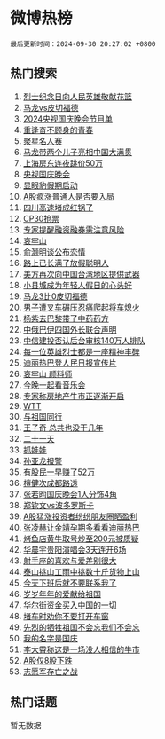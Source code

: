 # 微博热榜

`最后更新时间：2024-09-30 20:27:02 +0800`

## 热门搜索

1. [烈士纪念日向人民英雄敬献花篮](https://m.weibo.cn/search?containerid=100103type%3D1%26t%3D10%26q%3D%23%E7%83%88%E5%A3%AB%E7%BA%AA%E5%BF%B5%E6%97%A5%E5%90%91%E4%BA%BA%E6%B0%91%E8%8B%B1%E9%9B%84%E6%95%AC%E7%8C%AE%E8%8A%B1%E7%AF%AE%23&stream_entry_id=51&isnewpage=1&extparam=seat%3D1%26filter_type%3Drealtimehot%26stream_entry_id%3D51%26c_type%3D51%26pos%3D0%26cate%3D10103%26q%3D%2523%25E7%2583%2588%25E5%25A3%25AB%25E7%25BA%25AA%25E5%25BF%25B5%25E6%2597%25A5%25E5%2590%2591%25E4%25BA%25BA%25E6%25B0%2591%25E8%258B%25B1%25E9%259B%2584%25E6%2595%25AC%25E7%258C%25AE%25E8%258A%25B1%25E7%25AF%25AE%2523%26dgr%3D0%26display_time%3D1727699221%26pre_seqid%3D17276992215370117662144)
1. [马龙vs皮切福德](https://m.weibo.cn/search?containerid=100103type%3D1%26t%3D10%26q%3D%23%E9%A9%AC%E9%BE%99vs%E7%9A%AE%E5%88%87%E7%A6%8F%E5%BE%B7%23&stream_entry_id=31&isnewpage=1&extparam=seat%3D1%26filter_type%3Drealtimehot%26q%3D%2523%25E9%25A9%25AC%25E9%25BE%2599vs%25E7%259A%25AE%25E5%2588%2587%25E7%25A6%258F%25E5%25BE%25B7%2523%26c_type%3D31%26cate%3D5001%26pos%3D0%26dgr%3D0%26stream_entry_id%3D31%26lcate%3D5001%26band_rank%3D1%26flag%3D1%26realpos%3D1%26display_time%3D1727699221%26pre_seqid%3D17276992215370117662144)
1. [2024央视国庆晚会节目单](https://m.weibo.cn/search?containerid=100103type%3D1%26t%3D10%26q%3D%232024%E5%A4%AE%E8%A7%86%E5%9B%BD%E5%BA%86%E6%99%9A%E4%BC%9A%E8%8A%82%E7%9B%AE%E5%8D%95%23&stream_entry_id=31&isnewpage=1&extparam=seat%3D1%26filter_type%3Drealtimehot%26q%3D%25232024%25E5%25A4%25AE%25E8%25A7%2586%25E5%259B%25BD%25E5%25BA%2586%25E6%2599%259A%25E4%25BC%259A%25E8%258A%2582%25E7%259B%25AE%25E5%258D%2595%2523%26c_type%3D31%26cate%3D5001%26pos%3D1%26dgr%3D0%26stream_entry_id%3D31%26lcate%3D5001%26band_rank%3D2%26flag%3D0%26realpos%3D2%26display_time%3D1727699221%26pre_seqid%3D17276992215370117662144)
1. [重逢奋不顾身的青春](https://m.weibo.cn/search?containerid=100103type%3D1%26t%3D10%26q%3D%23%E9%87%8D%E9%80%A2%E5%A5%8B%E4%B8%8D%E9%A1%BE%E8%BA%AB%E7%9A%84%E9%9D%92%E6%98%A5%23&stream_entry_id=31&isnewpage=1&extparam=seat%3D1%26filter_type%3Drealtimehot%26q%3D%2523%25E9%2587%258D%25E9%2580%25A2%25E5%25A5%258B%25E4%25B8%258D%25E9%25A1%25BE%25E8%25BA%25AB%25E7%259A%2584%25E9%259D%2592%25E6%2598%25A5%2523%26c_type%3D31%26cate%3D5001%26pos%3D2%26dgr%3D0%26stream_entry_id%3D31%26lcate%3D5001%26band_rank%3D3%26flag%3D0%26realpos%3D3%26display_time%3D1727699221%26pre_seqid%3D17276992215370117662144)
1. [聚星名人赛](https://m.weibo.cn/search?containerid=100103type%3D1%26t%3D10%26q%3D%23%E8%81%9A%E6%98%9F%E5%90%8D%E4%BA%BA%E8%B5%9B%23&stream_entry_id=31&isnewpage=1&extparam=seat%3D1%26is_ad_pos%3D1%26q%3D%2523%25E8%2581%259A%25E6%2598%259F%25E5%2590%258D%25E4%25BA%25BA%25E8%25B5%259B%2523%26c_type%3D31%26adid%3D257936%26cate%3D5001%26pos%3D3%26filter_type%3Drealtimehot%26topic_ad%3D1%26lcate%3D5001%26band_rank%3D4%26dgr%3D0%26stream_entry_id%3D31%26display_time%3D1727699221%26pre_seqid%3D17276992215370117662144)
1. [马龙带两个儿子亮相中国大满贯](https://m.weibo.cn/search?containerid=100103type%3D1%26t%3D10%26q%3D%23%E9%A9%AC%E9%BE%99%E5%B8%A6%E4%B8%A4%E4%B8%AA%E5%84%BF%E5%AD%90%E4%BA%AE%E7%9B%B8%E4%B8%AD%E5%9B%BD%E5%A4%A7%E6%BB%A1%E8%B4%AF%23&stream_entry_id=31&isnewpage=1&extparam=seat%3D1%26filter_type%3Drealtimehot%26q%3D%2523%25E9%25A9%25AC%25E9%25BE%2599%25E5%25B8%25A6%25E4%25B8%25A4%25E4%25B8%25AA%25E5%2584%25BF%25E5%25AD%2590%25E4%25BA%25AE%25E7%259B%25B8%25E4%25B8%25AD%25E5%259B%25BD%25E5%25A4%25A7%25E6%25BB%25A1%25E8%25B4%25AF%2523%26c_type%3D31%26cate%3D5001%26pos%3D4%26dgr%3D0%26stream_entry_id%3D31%26lcate%3D5001%26band_rank%3D4%26flag%3D1%26realpos%3D4%26display_time%3D1727699221%26pre_seqid%3D17276992215370117662144)
1. [上海房东连夜跳价50万](https://m.weibo.cn/search?containerid=100103type%3D1%26t%3D10%26q%3D%23%E4%B8%8A%E6%B5%B7%E6%88%BF%E4%B8%9C%E8%BF%9E%E5%A4%9C%E8%B7%B3%E4%BB%B750%E4%B8%87%23&stream_entry_id=31&isnewpage=1&extparam=seat%3D1%26filter_type%3Drealtimehot%26q%3D%2523%25E4%25B8%258A%25E6%25B5%25B7%25E6%2588%25BF%25E4%25B8%259C%25E8%25BF%259E%25E5%25A4%259C%25E8%25B7%25B3%25E4%25BB%25B750%25E4%25B8%2587%2523%26c_type%3D31%26cate%3D5001%26pos%3D5%26dgr%3D0%26stream_entry_id%3D31%26lcate%3D5001%26band_rank%3D5%26flag%3D1%26realpos%3D5%26display_time%3D1727699221%26pre_seqid%3D17276992215370117662144)
1. [央视国庆晚会](https://m.weibo.cn/search?containerid=100103type%3D1%26t%3D10%26q%3D%E5%A4%AE%E8%A7%86%E5%9B%BD%E5%BA%86%E6%99%9A%E4%BC%9A&stream_entry_id=31&isnewpage=1&extparam=seat%3D1%26filter_type%3Drealtimehot%26q%3D%25E5%25A4%25AE%25E8%25A7%2586%25E5%259B%25BD%25E5%25BA%2586%25E6%2599%259A%25E4%25BC%259A%26c_type%3D31%26cate%3D5001%26pos%3D6%26dgr%3D0%26stream_entry_id%3D31%26lcate%3D5001%26band_rank%3D6%26flag%3D1%26realpos%3D6%26display_time%3D1727699221%26pre_seqid%3D17276992215370117662144)
1. [显眼豹假期启动](https://m.weibo.cn/search?containerid=100103type%3D1%26t%3D10%26q%3D%23%E6%98%BE%E7%9C%BC%E8%B1%B9%E5%81%87%E6%9C%9F%E5%90%AF%E5%8A%A8%23&stream_entry_id=31&isnewpage=1&extparam=seat%3D1%26is_ad_pos%3D1%26q%3D%2523%25E6%2598%25BE%25E7%259C%25BC%25E8%25B1%25B9%25E5%2581%2587%25E6%259C%259F%25E5%2590%25AF%25E5%258A%25A8%2523%26c_type%3D31%26adid%3D257798%26cate%3D5001%26pos%3D7%26filter_type%3Drealtimehot%26topic_ad%3D1%26lcate%3D5001%26band_rank%3D7%26dgr%3D0%26stream_entry_id%3D31%26display_time%3D1727699221%26pre_seqid%3D17276992215370117662144)
1. [A股疯涨普通人是否要入局](https://m.weibo.cn/search?containerid=100103type%3D1%26t%3D10%26q%3D%23A%E8%82%A1%E7%96%AF%E6%B6%A8%E6%99%AE%E9%80%9A%E4%BA%BA%E6%98%AF%E5%90%A6%E8%A6%81%E5%85%A5%E5%B1%80%23&stream_entry_id=31&isnewpage=1&extparam=seat%3D1%26filter_type%3Drealtimehot%26q%3D%2523A%25E8%2582%25A1%25E7%2596%25AF%25E6%25B6%25A8%25E6%2599%25AE%25E9%2580%259A%25E4%25BA%25BA%25E6%2598%25AF%25E5%2590%25A6%25E8%25A6%2581%25E5%2585%25A5%25E5%25B1%2580%2523%26c_type%3D31%26cate%3D5001%26pos%3D8%26dgr%3D0%26stream_entry_id%3D31%26lcate%3D5001%26band_rank%3D7%26flag%3D2%26realpos%3D7%26display_time%3D1727699221%26pre_seqid%3D17276992215370117662144)
1. [四川高速堵成红锅了](https://m.weibo.cn/search?containerid=100103type%3D1%26t%3D10%26q%3D%23%E5%9B%9B%E5%B7%9D%E9%AB%98%E9%80%9F%E5%A0%B5%E6%88%90%E7%BA%A2%E9%94%85%E4%BA%86%23&stream_entry_id=31&isnewpage=1&extparam=seat%3D1%26filter_type%3Drealtimehot%26q%3D%2523%25E5%259B%259B%25E5%25B7%259D%25E9%25AB%2598%25E9%2580%259F%25E5%25A0%25B5%25E6%2588%2590%25E7%25BA%25A2%25E9%2594%2585%25E4%25BA%2586%2523%26c_type%3D31%26cate%3D5001%26pos%3D9%26dgr%3D0%26stream_entry_id%3D31%26lcate%3D5001%26band_rank%3D8%26flag%3D2%26realpos%3D8%26display_time%3D1727699221%26pre_seqid%3D17276992215370117662144)
1. [CP30抢票](https://m.weibo.cn/search?containerid=100103type%3D1%26t%3D10%26q%3DCP30%E6%8A%A2%E7%A5%A8&stream_entry_id=31&isnewpage=1&extparam=seat%3D1%26filter_type%3Drealtimehot%26q%3DCP30%25E6%258A%25A2%25E7%25A5%25A8%26c_type%3D31%26cate%3D5001%26pos%3D10%26dgr%3D0%26stream_entry_id%3D31%26lcate%3D5001%26band_rank%3D9%26flag%3D1%26realpos%3D9%26display_time%3D1727699221%26pre_seqid%3D17276992215370117662144)
1. [专家提醒融资融券需注意风险](https://m.weibo.cn/search?containerid=100103type%3D1%26t%3D10%26q%3D%23%E4%B8%93%E5%AE%B6%E6%8F%90%E9%86%92%E8%9E%8D%E8%B5%84%E8%9E%8D%E5%88%B8%E9%9C%80%E6%B3%A8%E6%84%8F%E9%A3%8E%E9%99%A9%23&stream_entry_id=31&isnewpage=1&extparam=seat%3D1%26filter_type%3Drealtimehot%26q%3D%2523%25E4%25B8%2593%25E5%25AE%25B6%25E6%258F%2590%25E9%2586%2592%25E8%259E%258D%25E8%25B5%2584%25E8%259E%258D%25E5%2588%25B8%25E9%259C%2580%25E6%25B3%25A8%25E6%2584%258F%25E9%25A3%258E%25E9%2599%25A9%2523%26c_type%3D31%26cate%3D5001%26pos%3D11%26dgr%3D0%26stream_entry_id%3D31%26lcate%3D5001%26band_rank%3D10%26flag%3D1%26realpos%3D10%26display_time%3D1727699221%26pre_seqid%3D17276992215370117662144)
1. [哀牢山](https://m.weibo.cn/search?containerid=100103type%3D1%26t%3D10%26q%3D%E5%93%80%E7%89%A2%E5%B1%B1&stream_entry_id=31&isnewpage=1&extparam=seat%3D1%26filter_type%3Drealtimehot%26q%3D%25E5%2593%2580%25E7%2589%25A2%25E5%25B1%25B1%26c_type%3D31%26cate%3D5001%26pos%3D12%26dgr%3D0%26stream_entry_id%3D31%26lcate%3D5001%26band_rank%3D11%26flag%3D1%26realpos%3D11%26display_time%3D1727699221%26pre_seqid%3D17276992215370117662144)
1. [俞灏明谈公布恋情](https://m.weibo.cn/search?containerid=100103type%3D1%26t%3D10%26q%3D%23%E4%BF%9E%E7%81%8F%E6%98%8E%E8%B0%88%E5%85%AC%E5%B8%83%E6%81%8B%E6%83%85%23&stream_entry_id=31&isnewpage=1&extparam=seat%3D1%26filter_type%3Drealtimehot%26q%3D%2523%25E4%25BF%259E%25E7%2581%258F%25E6%2598%258E%25E8%25B0%2588%25E5%2585%25AC%25E5%25B8%2583%25E6%2581%258B%25E6%2583%2585%2523%26c_type%3D31%26cate%3D5001%26pos%3D13%26dgr%3D0%26stream_entry_id%3D31%26lcate%3D5001%26band_rank%3D12%26flag%3D2%26realpos%3D12%26display_time%3D1727699221%26pre_seqid%3D17276992215370117662144)
1. [路上已长满了放假聪明人](https://m.weibo.cn/search?containerid=100103type%3D1%26t%3D10%26q%3D%23%E8%B7%AF%E4%B8%8A%E5%B7%B2%E9%95%BF%E6%BB%A1%E4%BA%86%E6%94%BE%E5%81%87%E8%81%AA%E6%98%8E%E4%BA%BA%23&stream_entry_id=31&isnewpage=1&extparam=seat%3D1%26filter_type%3Drealtimehot%26q%3D%2523%25E8%25B7%25AF%25E4%25B8%258A%25E5%25B7%25B2%25E9%2595%25BF%25E6%25BB%25A1%25E4%25BA%2586%25E6%2594%25BE%25E5%2581%2587%25E8%2581%25AA%25E6%2598%258E%25E4%25BA%25BA%2523%26c_type%3D31%26cate%3D5001%26pos%3D14%26dgr%3D0%26stream_entry_id%3D31%26lcate%3D5001%26band_rank%3D13%26flag%3D0%26realpos%3D13%26display_time%3D1727699221%26pre_seqid%3D17276992215370117662144)
1. [美方再次向中国台湾地区提供武器](https://m.weibo.cn/search?containerid=100103type%3D1%26t%3D10%26q%3D%23%E7%BE%8E%E6%96%B9%E5%86%8D%E6%AC%A1%E5%90%91%E4%B8%AD%E5%9B%BD%E5%8F%B0%E6%B9%BE%E5%9C%B0%E5%8C%BA%E6%8F%90%E4%BE%9B%E6%AD%A6%E5%99%A8%23&stream_entry_id=31&isnewpage=1&extparam=seat%3D1%26filter_type%3Drealtimehot%26q%3D%2523%25E7%25BE%258E%25E6%2596%25B9%25E5%2586%258D%25E6%25AC%25A1%25E5%2590%2591%25E4%25B8%25AD%25E5%259B%25BD%25E5%258F%25B0%25E6%25B9%25BE%25E5%259C%25B0%25E5%258C%25BA%25E6%258F%2590%25E4%25BE%259B%25E6%25AD%25A6%25E5%2599%25A8%2523%26c_type%3D31%26cate%3D5001%26pos%3D15%26dgr%3D0%26stream_entry_id%3D31%26lcate%3D5001%26band_rank%3D14%26flag%3D0%26realpos%3D14%26display_time%3D1727699221%26pre_seqid%3D17276992215370117662144)
1. [小县城成为年轻人假日的心头好](https://m.weibo.cn/search?containerid=100103type%3D1%26t%3D10%26q%3D%23%E5%B0%8F%E5%8E%BF%E5%9F%8E%E6%88%90%E4%B8%BA%E5%B9%B4%E8%BD%BB%E4%BA%BA%E5%81%87%E6%97%A5%E7%9A%84%E5%BF%83%E5%A4%B4%E5%A5%BD%23&stream_entry_id=31&isnewpage=1&extparam=seat%3D1%26filter_type%3Drealtimehot%26q%3D%2523%25E5%25B0%258F%25E5%258E%25BF%25E5%259F%258E%25E6%2588%2590%25E4%25B8%25BA%25E5%25B9%25B4%25E8%25BD%25BB%25E4%25BA%25BA%25E5%2581%2587%25E6%2597%25A5%25E7%259A%2584%25E5%25BF%2583%25E5%25A4%25B4%25E5%25A5%25BD%2523%26c_type%3D31%26cate%3D5001%26pos%3D16%26dgr%3D0%26stream_entry_id%3D31%26lcate%3D5001%26band_rank%3D15%26flag%3D1%26realpos%3D15%26display_time%3D1727699221%26pre_seqid%3D17276992215370117662144)
1. [马龙3比0皮切福德](https://m.weibo.cn/search?containerid=100103type%3D1%26t%3D10%26q%3D%23%E9%A9%AC%E9%BE%993%E6%AF%940%E7%9A%AE%E5%88%87%E7%A6%8F%E5%BE%B7%23&stream_entry_id=31&isnewpage=1&extparam=seat%3D1%26filter_type%3Drealtimehot%26q%3D%2523%25E9%25A9%25AC%25E9%25BE%25993%25E6%25AF%25940%25E7%259A%25AE%25E5%2588%2587%25E7%25A6%258F%25E5%25BE%25B7%2523%26c_type%3D31%26cate%3D5001%26pos%3D17%26dgr%3D0%26stream_entry_id%3D31%26lcate%3D5001%26band_rank%3D16%26flag%3D1%26realpos%3D16%26display_time%3D1727699221%26pre_seqid%3D17276992215370117662144)
1. [男子遭叉车碾压忍痛爬起将车熄火](https://m.weibo.cn/search?containerid=100103type%3D1%26t%3D10%26q%3D%23%E7%94%B7%E5%AD%90%E9%81%AD%E5%8F%89%E8%BD%A6%E7%A2%BE%E5%8E%8B%E5%BF%8D%E7%97%9B%E7%88%AC%E8%B5%B7%E5%B0%86%E8%BD%A6%E7%86%84%E7%81%AB%23&stream_entry_id=31&isnewpage=1&extparam=seat%3D1%26filter_type%3Drealtimehot%26q%3D%2523%25E7%2594%25B7%25E5%25AD%2590%25E9%2581%25AD%25E5%258F%2589%25E8%25BD%25A6%25E7%25A2%25BE%25E5%258E%258B%25E5%25BF%258D%25E7%2597%259B%25E7%2588%25AC%25E8%25B5%25B7%25E5%25B0%2586%25E8%25BD%25A6%25E7%2586%2584%25E7%2581%25AB%2523%26c_type%3D31%26cate%3D5001%26pos%3D18%26dgr%3D0%26stream_entry_id%3D31%26lcate%3D5001%26band_rank%3D17%26flag%3D0%26realpos%3D17%26display_time%3D1727699221%26pre_seqid%3D17276992215370117662144)
1. [杨紫去巴黎带了中药药方](https://m.weibo.cn/search?containerid=100103type%3D1%26t%3D10%26q%3D%23%E6%9D%A8%E7%B4%AB%E5%8E%BB%E5%B7%B4%E9%BB%8E%E5%B8%A6%E4%BA%86%E4%B8%AD%E8%8D%AF%E8%8D%AF%E6%96%B9%23&stream_entry_id=31&isnewpage=1&extparam=seat%3D1%26filter_type%3Drealtimehot%26q%3D%2523%25E6%259D%25A8%25E7%25B4%25AB%25E5%258E%25BB%25E5%25B7%25B4%25E9%25BB%258E%25E5%25B8%25A6%25E4%25BA%2586%25E4%25B8%25AD%25E8%258D%25AF%25E8%258D%25AF%25E6%2596%25B9%2523%26c_type%3D31%26cate%3D5001%26pos%3D19%26dgr%3D0%26stream_entry_id%3D31%26lcate%3D5001%26band_rank%3D18%26flag%3D1%26realpos%3D18%26display_time%3D1727699221%26pre_seqid%3D17276992215370117662144)
1. [中俄巴伊四国外长联合声明](https://m.weibo.cn/search?containerid=100103type%3D1%26t%3D10%26q%3D%23%E4%B8%AD%E4%BF%84%E5%B7%B4%E4%BC%8A%E5%9B%9B%E5%9B%BD%E5%A4%96%E9%95%BF%E8%81%94%E5%90%88%E5%A3%B0%E6%98%8E%23&stream_entry_id=31&isnewpage=1&extparam=seat%3D1%26filter_type%3Drealtimehot%26q%3D%2523%25E4%25B8%25AD%25E4%25BF%2584%25E5%25B7%25B4%25E4%25BC%258A%25E5%259B%259B%25E5%259B%25BD%25E5%25A4%2596%25E9%2595%25BF%25E8%2581%2594%25E5%2590%2588%25E5%25A3%25B0%25E6%2598%258E%2523%26c_type%3D31%26cate%3D5001%26pos%3D20%26dgr%3D0%26stream_entry_id%3D31%26lcate%3D5001%26band_rank%3D19%26flag%3D1%26realpos%3D19%26display_time%3D1727699221%26pre_seqid%3D17276992215370117662144)
1. [中信建投否认后台审核140万人排队](https://m.weibo.cn/search?containerid=100103type%3D1%26t%3D10%26q%3D%23%E4%B8%AD%E4%BF%A1%E5%BB%BA%E6%8A%95%E5%90%A6%E8%AE%A4%E5%90%8E%E5%8F%B0%E5%AE%A1%E6%A0%B8140%E4%B8%87%E4%BA%BA%E6%8E%92%E9%98%9F%23&stream_entry_id=31&isnewpage=1&extparam=seat%3D1%26filter_type%3Drealtimehot%26q%3D%2523%25E4%25B8%25AD%25E4%25BF%25A1%25E5%25BB%25BA%25E6%258A%2595%25E5%2590%25A6%25E8%25AE%25A4%25E5%2590%258E%25E5%258F%25B0%25E5%25AE%25A1%25E6%25A0%25B8140%25E4%25B8%2587%25E4%25BA%25BA%25E6%258E%2592%25E9%2598%259F%2523%26c_type%3D31%26cate%3D5001%26pos%3D21%26dgr%3D0%26stream_entry_id%3D31%26lcate%3D5001%26band_rank%3D20%26flag%3D1%26realpos%3D20%26display_time%3D1727699221%26pre_seqid%3D17276992215370117662144)
1. [每一位英雄烈士都是一座精神丰碑](https://m.weibo.cn/search?containerid=100103type%3D1%26t%3D10%26q%3D%23%E6%AF%8F%E4%B8%80%E4%BD%8D%E8%8B%B1%E9%9B%84%E7%83%88%E5%A3%AB%E9%83%BD%E6%98%AF%E4%B8%80%E5%BA%A7%E7%B2%BE%E7%A5%9E%E4%B8%B0%E7%A2%91%23&stream_entry_id=31&isnewpage=1&extparam=seat%3D1%26filter_type%3Drealtimehot%26q%3D%2523%25E6%25AF%258F%25E4%25B8%2580%25E4%25BD%258D%25E8%258B%25B1%25E9%259B%2584%25E7%2583%2588%25E5%25A3%25AB%25E9%2583%25BD%25E6%2598%25AF%25E4%25B8%2580%25E5%25BA%25A7%25E7%25B2%25BE%25E7%25A5%259E%25E4%25B8%25B0%25E7%25A2%2591%2523%26c_type%3D31%26cate%3D5001%26pos%3D22%26dgr%3D0%26stream_entry_id%3D31%26lcate%3D5001%26band_rank%3D21%26flag%3D0%26realpos%3D21%26display_time%3D1727699221%26pre_seqid%3D17276992215370117662144)
1. [迪丽热巴登人民日报宣传片](https://m.weibo.cn/search?containerid=100103type%3D1%26t%3D10%26q%3D%23%E8%BF%AA%E4%B8%BD%E7%83%AD%E5%B7%B4%E7%99%BB%E4%BA%BA%E6%B0%91%E6%97%A5%E6%8A%A5%E5%AE%A3%E4%BC%A0%E7%89%87%23&stream_entry_id=31&isnewpage=1&extparam=seat%3D1%26filter_type%3Drealtimehot%26q%3D%2523%25E8%25BF%25AA%25E4%25B8%25BD%25E7%2583%25AD%25E5%25B7%25B4%25E7%2599%25BB%25E4%25BA%25BA%25E6%25B0%2591%25E6%2597%25A5%25E6%258A%25A5%25E5%25AE%25A3%25E4%25BC%25A0%25E7%2589%2587%2523%26c_type%3D31%26cate%3D5001%26pos%3D23%26dgr%3D0%26stream_entry_id%3D31%26lcate%3D5001%26band_rank%3D22%26flag%3D0%26realpos%3D22%26display_time%3D1727699221%26pre_seqid%3D17276992215370117662144)
1. [哀牢山 颜料师](https://m.weibo.cn/search?containerid=100103type%3D1%26t%3D10%26q%3D%E5%93%80%E7%89%A2%E5%B1%B1+%E9%A2%9C%E6%96%99%E5%B8%88&stream_entry_id=31&isnewpage=1&extparam=seat%3D1%26filter_type%3Drealtimehot%26q%3D%25E5%2593%2580%25E7%2589%25A2%25E5%25B1%25B1%2520%25E9%25A2%259C%25E6%2596%2599%25E5%25B8%2588%26c_type%3D31%26cate%3D5001%26pos%3D24%26dgr%3D0%26stream_entry_id%3D31%26lcate%3D5001%26band_rank%3D23%26flag%3D0%26realpos%3D23%26display_time%3D1727699221%26pre_seqid%3D17276992215370117662144)
1. [今晚一起看音乐会](https://m.weibo.cn/search?containerid=100103type%3D1%26t%3D10%26q%3D%23%E4%BB%8A%E6%99%9A%E4%B8%80%E8%B5%B7%E7%9C%8B%E9%9F%B3%E4%B9%90%E4%BC%9A%23&stream_entry_id=31&isnewpage=1&extparam=seat%3D1%26filter_type%3Drealtimehot%26q%3D%2523%25E4%25BB%258A%25E6%2599%259A%25E4%25B8%2580%25E8%25B5%25B7%25E7%259C%258B%25E9%259F%25B3%25E4%25B9%2590%25E4%25BC%259A%2523%26c_type%3D31%26adid%3D258058%26cate%3D5001%26pos%3D25%26dgr%3D0%26stream_entry_id%3D31%26lcate%3D5001%26band_rank%3D24%26flag%3D0%26realpos%3D24%26display_time%3D1727699221%26pre_seqid%3D17276992215370117662144)
1. [专家称房地产牛市正逐渐开启](https://m.weibo.cn/search?containerid=100103type%3D1%26t%3D10%26q%3D%23%E4%B8%93%E5%AE%B6%E7%A7%B0%E6%88%BF%E5%9C%B0%E4%BA%A7%E7%89%9B%E5%B8%82%E6%AD%A3%E9%80%90%E6%B8%90%E5%BC%80%E5%90%AF%23&stream_entry_id=31&isnewpage=1&extparam=seat%3D1%26filter_type%3Drealtimehot%26q%3D%2523%25E4%25B8%2593%25E5%25AE%25B6%25E7%25A7%25B0%25E6%2588%25BF%25E5%259C%25B0%25E4%25BA%25A7%25E7%2589%259B%25E5%25B8%2582%25E6%25AD%25A3%25E9%2580%2590%25E6%25B8%2590%25E5%25BC%2580%25E5%2590%25AF%2523%26c_type%3D31%26cate%3D5001%26pos%3D26%26dgr%3D0%26stream_entry_id%3D31%26lcate%3D5001%26band_rank%3D25%26flag%3D0%26realpos%3D25%26display_time%3D1727699221%26pre_seqid%3D17276992215370117662144)
1. [WTT](https://m.weibo.cn/search?containerid=100103type%3D1%26t%3D10%26q%3DWTT&stream_entry_id=31&isnewpage=1&extparam=seat%3D1%26filter_type%3Drealtimehot%26q%3DWTT%26c_type%3D31%26cate%3D5001%26pos%3D27%26dgr%3D0%26stream_entry_id%3D31%26lcate%3D5001%26band_rank%3D26%26flag%3D1%26realpos%3D26%26display_time%3D1727699221%26pre_seqid%3D17276992215370117662144)
1. [与祖国同行](https://m.weibo.cn/search?containerid=100103type%3D1%26t%3D10%26q%3D%23%E4%B8%8E%E7%A5%96%E5%9B%BD%E5%90%8C%E8%A1%8C%23&stream_entry_id=31&isnewpage=1&extparam=seat%3D1%26filter_type%3Drealtimehot%26q%3D%2523%25E4%25B8%258E%25E7%25A5%2596%25E5%259B%25BD%25E5%2590%258C%25E8%25A1%258C%2523%26c_type%3D31%26cate%3D5001%26pos%3D28%26dgr%3D0%26stream_entry_id%3D31%26lcate%3D5001%26band_rank%3D27%26flag%3D1%26realpos%3D27%26display_time%3D1727699221%26pre_seqid%3D17276992215370117662144)
1. [王子奇 总共也没干几年](https://m.weibo.cn/search?containerid=100103type%3D1%26t%3D10%26q%3D%E7%8E%8B%E5%AD%90%E5%A5%87+%E6%80%BB%E5%85%B1%E4%B9%9F%E6%B2%A1%E5%B9%B2%E5%87%A0%E5%B9%B4&stream_entry_id=31&isnewpage=1&extparam=seat%3D1%26filter_type%3Drealtimehot%26q%3D%25E7%258E%258B%25E5%25AD%2590%25E5%25A5%2587%2520%25E6%2580%25BB%25E5%2585%25B1%25E4%25B9%259F%25E6%25B2%25A1%25E5%25B9%25B2%25E5%2587%25A0%25E5%25B9%25B4%26c_type%3D31%26cate%3D5001%26pos%3D29%26dgr%3D0%26stream_entry_id%3D31%26lcate%3D5001%26band_rank%3D28%26flag%3D1%26realpos%3D28%26display_time%3D1727699221%26pre_seqid%3D17276992215370117662144)
1. [二十一天](https://m.weibo.cn/search?containerid=100103type%3D1%26t%3D10%26q%3D%E4%BA%8C%E5%8D%81%E4%B8%80%E5%A4%A9&stream_entry_id=31&isnewpage=1&extparam=seat%3D1%26filter_type%3Drealtimehot%26q%3D%25E4%25BA%258C%25E5%258D%2581%25E4%25B8%2580%25E5%25A4%25A9%26c_type%3D31%26cate%3D5001%26pos%3D30%26dgr%3D0%26stream_entry_id%3D31%26lcate%3D5001%26band_rank%3D29%26flag%3D1%26realpos%3D29%26display_time%3D1727699221%26pre_seqid%3D17276992215370117662144)
1. [抓娃娃](https://m.weibo.cn/search?containerid=100103type%3D1%26t%3D10%26q%3D%E6%8A%93%E5%A8%83%E5%A8%83&stream_entry_id=31&isnewpage=1&extparam=seat%3D1%26filter_type%3Drealtimehot%26q%3D%25E6%258A%2593%25E5%25A8%2583%25E5%25A8%2583%26c_type%3D31%26cate%3D5001%26pos%3D31%26dgr%3D0%26stream_entry_id%3D31%26lcate%3D5001%26band_rank%3D30%26flag%3D1%26realpos%3D30%26display_time%3D1727699221%26pre_seqid%3D17276992215370117662144)
1. [孙亚龙报警](https://m.weibo.cn/search?containerid=100103type%3D1%26t%3D10%26q%3D%23%E5%AD%99%E4%BA%9A%E9%BE%99%E6%8A%A5%E8%AD%A6%23&stream_entry_id=31&isnewpage=1&extparam=seat%3D1%26filter_type%3Drealtimehot%26q%3D%2523%25E5%25AD%2599%25E4%25BA%259A%25E9%25BE%2599%25E6%258A%25A5%25E8%25AD%25A6%2523%26c_type%3D31%26cate%3D5001%26pos%3D32%26dgr%3D0%26stream_entry_id%3D31%26lcate%3D5001%26band_rank%3D31%26flag%3D1%26realpos%3D31%26display_time%3D1727699221%26pre_seqid%3D17276992215370117662144)
1. [有股民一早赚了52万](https://m.weibo.cn/search?containerid=100103type%3D1%26t%3D10%26q%3D%23%E6%9C%89%E8%82%A1%E6%B0%91%E4%B8%80%E6%97%A9%E8%B5%9A%E4%BA%8652%E4%B8%87%23&stream_entry_id=31&isnewpage=1&extparam=seat%3D1%26filter_type%3Drealtimehot%26q%3D%2523%25E6%259C%2589%25E8%2582%25A1%25E6%25B0%2591%25E4%25B8%2580%25E6%2597%25A9%25E8%25B5%259A%25E4%25BA%258652%25E4%25B8%2587%2523%26c_type%3D31%26cate%3D5001%26pos%3D33%26dgr%3D0%26stream_entry_id%3D31%26lcate%3D5001%26band_rank%3D32%26flag%3D0%26realpos%3D32%26display_time%3D1727699221%26pre_seqid%3D17276992215370117662144)
1. [檀健次成都路透](https://m.weibo.cn/search?containerid=100103type%3D1%26t%3D10%26q%3D%23%E6%AA%80%E5%81%A5%E6%AC%A1%E6%88%90%E9%83%BD%E8%B7%AF%E9%80%8F%23&stream_entry_id=31&isnewpage=1&extparam=seat%3D1%26filter_type%3Drealtimehot%26q%3D%2523%25E6%25AA%2580%25E5%2581%25A5%25E6%25AC%25A1%25E6%2588%2590%25E9%2583%25BD%25E8%25B7%25AF%25E9%2580%258F%2523%26c_type%3D31%26cate%3D5001%26pos%3D34%26dgr%3D0%26stream_entry_id%3D31%26lcate%3D5001%26band_rank%3D33%26flag%3D1%26realpos%3D33%26display_time%3D1727699221%26pre_seqid%3D17276992215370117662144)
1. [张若昀国庆晚会1人分饰4角](https://m.weibo.cn/search?containerid=100103type%3D1%26t%3D10%26q%3D%23%E5%BC%A0%E8%8B%A5%E6%98%80%E5%9B%BD%E5%BA%86%E6%99%9A%E4%BC%9A1%E4%BA%BA%E5%88%86%E9%A5%B04%E8%A7%92%23&stream_entry_id=31&isnewpage=1&extparam=seat%3D1%26filter_type%3Drealtimehot%26q%3D%2523%25E5%25BC%25A0%25E8%258B%25A5%25E6%2598%2580%25E5%259B%25BD%25E5%25BA%2586%25E6%2599%259A%25E4%25BC%259A1%25E4%25BA%25BA%25E5%2588%2586%25E9%25A5%25B04%25E8%25A7%2592%2523%26c_type%3D31%26cate%3D5001%26pos%3D35%26dgr%3D0%26stream_entry_id%3D31%26lcate%3D5001%26band_rank%3D34%26flag%3D1%26realpos%3D34%26display_time%3D1727699221%26pre_seqid%3D17276992215370117662144)
1. [郑钦文vs波多罗斯卡](https://m.weibo.cn/search?containerid=100103type%3D1%26t%3D10%26q%3D%23%E9%83%91%E9%92%A6%E6%96%87vs%E6%B3%A2%E5%A4%9A%E7%BD%97%E6%96%AF%E5%8D%A1%23&stream_entry_id=31&isnewpage=1&extparam=seat%3D1%26filter_type%3Drealtimehot%26q%3D%2523%25E9%2583%2591%25E9%2592%25A6%25E6%2596%2587vs%25E6%25B3%25A2%25E5%25A4%259A%25E7%25BD%2597%25E6%2596%25AF%25E5%258D%25A1%2523%26c_type%3D31%26cate%3D5001%26pos%3D36%26dgr%3D0%26stream_entry_id%3D31%26lcate%3D5001%26band_rank%3D35%26flag%3D0%26realpos%3D35%26display_time%3D1727699221%26pre_seqid%3D17276992215370117662144)
1. [A股猛涨投资者纷纷朋友圈晒盈利](https://m.weibo.cn/search?containerid=100103type%3D1%26t%3D10%26q%3D%23A%E8%82%A1%E7%8C%9B%E6%B6%A8%E6%8A%95%E8%B5%84%E8%80%85%E7%BA%B7%E7%BA%B7%E6%9C%8B%E5%8F%8B%E5%9C%88%E6%99%92%E7%9B%88%E5%88%A9%23&stream_entry_id=31&isnewpage=1&extparam=seat%3D1%26filter_type%3Drealtimehot%26q%3D%2523A%25E8%2582%25A1%25E7%258C%259B%25E6%25B6%25A8%25E6%258A%2595%25E8%25B5%2584%25E8%2580%2585%25E7%25BA%25B7%25E7%25BA%25B7%25E6%259C%258B%25E5%258F%258B%25E5%259C%2588%25E6%2599%2592%25E7%259B%2588%25E5%2588%25A9%2523%26c_type%3D31%26cate%3D5001%26pos%3D37%26dgr%3D0%26stream_entry_id%3D31%26lcate%3D5001%26band_rank%3D36%26flag%3D0%26realpos%3D36%26display_time%3D1727699221%26pre_seqid%3D17276992215370117662144)
1. [张凌赫让金靖孕期多看看迪丽热巴](https://m.weibo.cn/search?containerid=100103type%3D1%26t%3D10%26q%3D%23%E5%BC%A0%E5%87%8C%E8%B5%AB%E8%AE%A9%E9%87%91%E9%9D%96%E5%AD%95%E6%9C%9F%E5%A4%9A%E7%9C%8B%E7%9C%8B%E8%BF%AA%E4%B8%BD%E7%83%AD%E5%B7%B4%23&stream_entry_id=31&isnewpage=1&extparam=seat%3D1%26filter_type%3Drealtimehot%26q%3D%2523%25E5%25BC%25A0%25E5%2587%258C%25E8%25B5%25AB%25E8%25AE%25A9%25E9%2587%2591%25E9%259D%2596%25E5%25AD%2595%25E6%259C%259F%25E5%25A4%259A%25E7%259C%258B%25E7%259C%258B%25E8%25BF%25AA%25E4%25B8%25BD%25E7%2583%25AD%25E5%25B7%25B4%2523%26c_type%3D31%26cate%3D5001%26pos%3D38%26dgr%3D0%26stream_entry_id%3D31%26lcate%3D5001%26band_rank%3D37%26flag%3D0%26realpos%3D37%26display_time%3D1727699221%26pre_seqid%3D17276992215370117662144)
1. [烤鱼店黄牛取号炒至200元被质疑](https://m.weibo.cn/search?containerid=100103type%3D1%26t%3D10%26q%3D%23%E7%83%A4%E9%B1%BC%E5%BA%97%E9%BB%84%E7%89%9B%E5%8F%96%E5%8F%B7%E7%82%92%E8%87%B3200%E5%85%83%E8%A2%AB%E8%B4%A8%E7%96%91%23&stream_entry_id=31&isnewpage=1&extparam=seat%3D1%26filter_type%3Drealtimehot%26q%3D%2523%25E7%2583%25A4%25E9%25B1%25BC%25E5%25BA%2597%25E9%25BB%2584%25E7%2589%259B%25E5%258F%2596%25E5%258F%25B7%25E7%2582%2592%25E8%2587%25B3200%25E5%2585%2583%25E8%25A2%25AB%25E8%25B4%25A8%25E7%2596%2591%2523%26c_type%3D31%26cate%3D5001%26pos%3D39%26dgr%3D0%26stream_entry_id%3D31%26lcate%3D5001%26band_rank%3D38%26flag%3D0%26realpos%3D38%26display_time%3D1727699221%26pre_seqid%3D17276992215370117662144)
1. [华晨宇贵阳演唱会3天连开6场](https://m.weibo.cn/search?containerid=100103type%3D1%26t%3D10%26q%3D%23%E5%8D%8E%E6%99%A8%E5%AE%87%E8%B4%B5%E9%98%B3%E6%BC%94%E5%94%B1%E4%BC%9A3%E5%A4%A9%E8%BF%9E%E5%BC%806%E5%9C%BA%23&stream_entry_id=31&isnewpage=1&extparam=seat%3D1%26filter_type%3Drealtimehot%26q%3D%2523%25E5%258D%258E%25E6%2599%25A8%25E5%25AE%2587%25E8%25B4%25B5%25E9%2598%25B3%25E6%25BC%2594%25E5%2594%25B1%25E4%25BC%259A3%25E5%25A4%25A9%25E8%25BF%259E%25E5%25BC%25806%25E5%259C%25BA%2523%26c_type%3D31%26cate%3D5001%26pos%3D40%26dgr%3D0%26stream_entry_id%3D31%26lcate%3D5001%26band_rank%3D39%26flag%3D1%26realpos%3D39%26display_time%3D1727699221%26pre_seqid%3D17276992215370117662144)
1. [射手座的喜欢与爱差别很大](https://m.weibo.cn/search?containerid=100103type%3D1%26t%3D10%26q%3D%23%E5%B0%84%E6%89%8B%E5%BA%A7%E7%9A%84%E5%96%9C%E6%AC%A2%E4%B8%8E%E7%88%B1%E5%B7%AE%E5%88%AB%E5%BE%88%E5%A4%A7%23&stream_entry_id=31&isnewpage=1&extparam=seat%3D1%26filter_type%3Drealtimehot%26q%3D%2523%25E5%25B0%2584%25E6%2589%258B%25E5%25BA%25A7%25E7%259A%2584%25E5%2596%259C%25E6%25AC%25A2%25E4%25B8%258E%25E7%2588%25B1%25E5%25B7%25AE%25E5%2588%25AB%25E5%25BE%2588%25E5%25A4%25A7%2523%26c_type%3D31%26cate%3D5001%26pos%3D41%26dgr%3D0%26stream_entry_id%3D31%26lcate%3D5001%26band_rank%3D40%26flag%3D1%26realpos%3D40%26display_time%3D1727699221%26pre_seqid%3D17276992215370117662144)
1. [泰山挑山工雨中挑数十斤货物上山](https://m.weibo.cn/search?containerid=100103type%3D1%26t%3D10%26q%3D%23%E6%B3%B0%E5%B1%B1%E6%8C%91%E5%B1%B1%E5%B7%A5%E9%9B%A8%E4%B8%AD%E6%8C%91%E6%95%B0%E5%8D%81%E6%96%A4%E8%B4%A7%E7%89%A9%E4%B8%8A%E5%B1%B1%23&stream_entry_id=31&isnewpage=1&extparam=seat%3D1%26filter_type%3Drealtimehot%26q%3D%2523%25E6%25B3%25B0%25E5%25B1%25B1%25E6%258C%2591%25E5%25B1%25B1%25E5%25B7%25A5%25E9%259B%25A8%25E4%25B8%25AD%25E6%258C%2591%25E6%2595%25B0%25E5%258D%2581%25E6%2596%25A4%25E8%25B4%25A7%25E7%2589%25A9%25E4%25B8%258A%25E5%25B1%25B1%2523%26c_type%3D31%26cate%3D5001%26pos%3D42%26dgr%3D0%26stream_entry_id%3D31%26lcate%3D5001%26band_rank%3D41%26flag%3D1%26realpos%3D41%26display_time%3D1727699221%26pre_seqid%3D17276992215370117662144)
1. [今天下班后就不要联系我了](https://m.weibo.cn/search?containerid=100103type%3D1%26t%3D10%26q%3D%23%E4%BB%8A%E5%A4%A9%E4%B8%8B%E7%8F%AD%E5%90%8E%E5%B0%B1%E4%B8%8D%E8%A6%81%E8%81%94%E7%B3%BB%E6%88%91%E4%BA%86%23&stream_entry_id=31&isnewpage=1&extparam=seat%3D1%26filter_type%3Drealtimehot%26q%3D%2523%25E4%25BB%258A%25E5%25A4%25A9%25E4%25B8%258B%25E7%258F%25AD%25E5%2590%258E%25E5%25B0%25B1%25E4%25B8%258D%25E8%25A6%2581%25E8%2581%2594%25E7%25B3%25BB%25E6%2588%2591%25E4%25BA%2586%2523%26c_type%3D31%26cate%3D5001%26pos%3D43%26dgr%3D0%26stream_entry_id%3D31%26lcate%3D5001%26band_rank%3D42%26flag%3D0%26realpos%3D42%26display_time%3D1727699221%26pre_seqid%3D17276992215370117662144)
1. [岁岁年年的爱献给祖国](https://m.weibo.cn/search?containerid=100103type%3D1%26t%3D10%26q%3D%23%E5%B2%81%E5%B2%81%E5%B9%B4%E5%B9%B4%E7%9A%84%E7%88%B1%E7%8C%AE%E7%BB%99%E7%A5%96%E5%9B%BD%23&stream_entry_id=31&isnewpage=1&extparam=seat%3D1%26filter_type%3Drealtimehot%26q%3D%2523%25E5%25B2%2581%25E5%25B2%2581%25E5%25B9%25B4%25E5%25B9%25B4%25E7%259A%2584%25E7%2588%25B1%25E7%258C%25AE%25E7%25BB%2599%25E7%25A5%2596%25E5%259B%25BD%2523%26c_type%3D31%26cate%3D5001%26pos%3D44%26dgr%3D0%26stream_entry_id%3D31%26lcate%3D5001%26band_rank%3D43%26flag%3D0%26realpos%3D43%26display_time%3D1727699221%26pre_seqid%3D17276992215370117662144)
1. [华尔街资金买入中国的一切](https://m.weibo.cn/search?containerid=100103type%3D1%26t%3D10%26q%3D%23%E5%8D%8E%E5%B0%94%E8%A1%97%E8%B5%84%E9%87%91%E4%B9%B0%E5%85%A5%E4%B8%AD%E5%9B%BD%E7%9A%84%E4%B8%80%E5%88%87%23&stream_entry_id=31&isnewpage=1&extparam=seat%3D1%26filter_type%3Drealtimehot%26q%3D%2523%25E5%258D%258E%25E5%25B0%2594%25E8%25A1%2597%25E8%25B5%2584%25E9%2587%2591%25E4%25B9%25B0%25E5%2585%25A5%25E4%25B8%25AD%25E5%259B%25BD%25E7%259A%2584%25E4%25B8%2580%25E5%2588%2587%2523%26c_type%3D31%26cate%3D5001%26pos%3D45%26dgr%3D0%26stream_entry_id%3D31%26lcate%3D5001%26band_rank%3D44%26flag%3D1%26realpos%3D44%26display_time%3D1727699221%26pre_seqid%3D17276992215370117662144)
1. [堵车时劝你不要打开车窗](https://m.weibo.cn/search?containerid=100103type%3D1%26t%3D10%26q%3D%23%E5%A0%B5%E8%BD%A6%E6%97%B6%E5%8A%9D%E4%BD%A0%E4%B8%8D%E8%A6%81%E6%89%93%E5%BC%80%E8%BD%A6%E7%AA%97%23&stream_entry_id=31&isnewpage=1&extparam=seat%3D1%26filter_type%3Drealtimehot%26q%3D%2523%25E5%25A0%25B5%25E8%25BD%25A6%25E6%2597%25B6%25E5%258A%259D%25E4%25BD%25A0%25E4%25B8%258D%25E8%25A6%2581%25E6%2589%2593%25E5%25BC%2580%25E8%25BD%25A6%25E7%25AA%2597%2523%26c_type%3D31%26cate%3D5001%26pos%3D46%26dgr%3D0%26stream_entry_id%3D31%26lcate%3D5001%26band_rank%3D45%26flag%3D0%26realpos%3D45%26display_time%3D1727699221%26pre_seqid%3D17276992215370117662144)
1. [先烈的牺牲祖国不会忘我们不会忘](https://m.weibo.cn/search?containerid=100103type%3D1%26t%3D10%26q%3D%23%E5%85%88%E7%83%88%E7%9A%84%E7%89%BA%E7%89%B2%E7%A5%96%E5%9B%BD%E4%B8%8D%E4%BC%9A%E5%BF%98%E6%88%91%E4%BB%AC%E4%B8%8D%E4%BC%9A%E5%BF%98%23&stream_entry_id=31&isnewpage=1&extparam=seat%3D1%26filter_type%3Drealtimehot%26q%3D%2523%25E5%2585%2588%25E7%2583%2588%25E7%259A%2584%25E7%2589%25BA%25E7%2589%25B2%25E7%25A5%2596%25E5%259B%25BD%25E4%25B8%258D%25E4%25BC%259A%25E5%25BF%2598%25E6%2588%2591%25E4%25BB%25AC%25E4%25B8%258D%25E4%25BC%259A%25E5%25BF%2598%2523%26c_type%3D31%26cate%3D5001%26pos%3D47%26dgr%3D0%26stream_entry_id%3D31%26lcate%3D5001%26band_rank%3D46%26flag%3D1%26realpos%3D46%26display_time%3D1727699221%26pre_seqid%3D17276992215370117662144)
1. [我的名字是国庆](https://m.weibo.cn/search?containerid=100103type%3D1%26t%3D10%26q%3D%23%E6%88%91%E7%9A%84%E5%90%8D%E5%AD%97%E6%98%AF%E5%9B%BD%E5%BA%86%23&stream_entry_id=31&isnewpage=1&extparam=seat%3D1%26filter_type%3Drealtimehot%26q%3D%2523%25E6%2588%2591%25E7%259A%2584%25E5%2590%258D%25E5%25AD%2597%25E6%2598%25AF%25E5%259B%25BD%25E5%25BA%2586%2523%26c_type%3D31%26cate%3D5001%26pos%3D48%26dgr%3D0%26stream_entry_id%3D31%26lcate%3D5001%26band_rank%3D47%26flag%3D0%26realpos%3D47%26display_time%3D1727699221%26pre_seqid%3D17276992215370117662144)
1. [李大霄称这是一场没人相信的牛市](https://m.weibo.cn/search?containerid=100103type%3D1%26t%3D10%26q%3D%23%E6%9D%8E%E5%A4%A7%E9%9C%84%E7%A7%B0%E8%BF%99%E6%98%AF%E4%B8%80%E5%9C%BA%E6%B2%A1%E4%BA%BA%E7%9B%B8%E4%BF%A1%E7%9A%84%E7%89%9B%E5%B8%82%23&stream_entry_id=31&isnewpage=1&extparam=seat%3D1%26filter_type%3Drealtimehot%26q%3D%2523%25E6%259D%258E%25E5%25A4%25A7%25E9%259C%2584%25E7%25A7%25B0%25E8%25BF%2599%25E6%2598%25AF%25E4%25B8%2580%25E5%259C%25BA%25E6%25B2%25A1%25E4%25BA%25BA%25E7%259B%25B8%25E4%25BF%25A1%25E7%259A%2584%25E7%2589%259B%25E5%25B8%2582%2523%26c_type%3D31%26cate%3D5001%26pos%3D49%26dgr%3D0%26stream_entry_id%3D31%26lcate%3D5001%26band_rank%3D48%26flag%3D1%26realpos%3D48%26display_time%3D1727699221%26pre_seqid%3D17276992215370117662144)
1. [A股仅8股下跌](https://m.weibo.cn/search?containerid=100103type%3D1%26t%3D10%26q%3D%23A%E8%82%A1%E4%BB%858%E8%82%A1%E4%B8%8B%E8%B7%8C%23&stream_entry_id=31&isnewpage=1&extparam=seat%3D1%26filter_type%3Drealtimehot%26q%3D%2523A%25E8%2582%25A1%25E4%25BB%25858%25E8%2582%25A1%25E4%25B8%258B%25E8%25B7%258C%2523%26c_type%3D31%26cate%3D5001%26pos%3D50%26dgr%3D0%26stream_entry_id%3D31%26lcate%3D5001%26band_rank%3D49%26flag%3D0%26realpos%3D49%26display_time%3D1727699221%26pre_seqid%3D17276992215370117662144)
1. [志愿军存亡之战](https://m.weibo.cn/search?containerid=100103type%3D1%26t%3D10%26q%3D%E5%BF%97%E6%84%BF%E5%86%9B%E5%AD%98%E4%BA%A1%E4%B9%8B%E6%88%98&stream_entry_id=31&isnewpage=1&extparam=seat%3D1%26filter_type%3Drealtimehot%26q%3D%25E5%25BF%2597%25E6%2584%25BF%25E5%2586%259B%25E5%25AD%2598%25E4%25BA%25A1%25E4%25B9%258B%25E6%2588%2598%26c_type%3D31%26cate%3D5001%26pos%3D51%26dgr%3D0%26stream_entry_id%3D31%26lcate%3D5001%26band_rank%3D50%26flag%3D0%26realpos%3D50%26display_time%3D1727699221%26pre_seqid%3D17276992215370117662144)

## 热门话题

暂无数据
